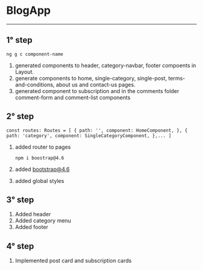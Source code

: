 # BlogApp

---

## 1° step

`ng g c component-name`

1. generated components to header, category-navbar, footer compoents in Layout.
2. generate components to home, single-category, single-post, terms-and-conditions, about us and contact-us pages.
3. generated component to subscription and in the comments folder comment-form and comment-list components

## 2° step

`const routes: Routes = [
  {
    path: '',
    component: HomeComponent,
  },
  {
    path: 'category',
    component: SingleCategoryComponent,
  },...
]`

1. added router to pages

   `npm i boostrap@4.6`

2. added bootstrap@4.6
3. added global styles

## 3° step

1. Added header
2. Added category menu
3. Added footer

## 4° step

1. Implemented post card and subscription cards
